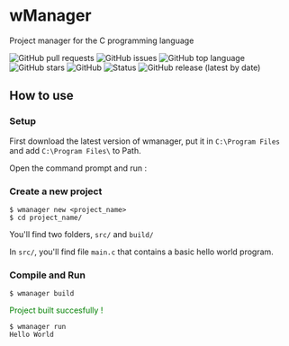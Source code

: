 # wManager

Project manager for the C programming language

![GitHub pull requests](https://img.shields.io/github/issues-pr/Wafelack/wmanager?label=Pull%20requests) ![GitHub issues](https://img.shields.io/github/issues/Wafelack/wmanager?color=%23ff5522&label=Issues) ![GitHub top language](https://img.shields.io/github/languages/top/Wafelack/wmanager?color=%23aaaaaa&label=C) ![GitHub stars](https://img.shields.io/github/stars/Wafelack/wmanager?label=Stars&style=plastic) ![GitHub](https://img.shields.io/github/license/Wafelack/wmanager?color=%2300afff&label=License) ![Status](https://img.shields.io/badge/Status-Working_for_Windows_only-%2300ff00) ![GitHub release (latest by date)](https://img.shields.io/github/v/release/Wafelack/wmanager?label=Latest%20release)

## How to use

### Setup

First download the latest version of wmanager, put it in `C:\Program Files` and add `C:\Program Files\` to Path.

Open the command prompt and run :

### Create a new project

```
$ wmanager new <project_name>
$ cd project_name/
```

You'll find two folders, `src/` and `build/`

In `src/`, you'll find file `main.c` that contains a basic hello world program.

### Compile and Run

```
$ wmanager build
```

<span style="color:green">Project built succesfully !</span>

```
$ wmanager run
Hello World
```

